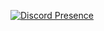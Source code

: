 [![Discord Presence](https://lanyard.cnrad.dev/api/650805815623680030)](https://discord.com/users/650805815623680030)

